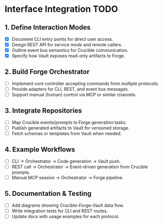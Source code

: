 # Interface Integration TODO

## 1. Define Interaction Modes
- [x] Document CLI entry points for direct user access.
- [x] Design REST API for service mode and remote callers.
 - [x] Outline event bus semantics for Crucible communication.
 - [x] Specify how Vault exposes read-only artifacts to Forge.

## 2. Build Forge Orchestrator
- [ ] Implement core controller accepting commands from multiple protocols.
- [ ] Provide adapters for CLI, REST, and event bus messages.
- [ ] Support manual (human) control via MCP or similar channels.

## 3. Integrate Repositories
- [ ] Map Crucible events/prompts to Forge generation tasks.
- [ ] Publish generated artifacts to Vault for versioned storage.
- [ ] Fetch schemas or templates from Vault when needed.

## 4. Example Workflows
- [ ] CLI → Orchestrator → Code generation → Vault push.
- [ ] REST call → Orchestrator → Event-driven generation from Crucible prompts.
- [ ] Manual MCP session → Orchestrator → Forge pipeline.

## 5. Documentation & Testing
- [ ] Add diagrams showing Crucible–Forge–Vault data flow.
- [ ] Write integration tests for CLI and REST routes.
- [ ] Update docs with usage examples for each protocol.
